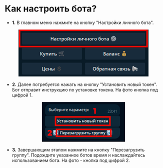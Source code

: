 # Как настроить бота?

- **1.** В главном меню нажмите на кнопку "Настройки личного бота".

<p align="center">
  <img src="img/setting_1.png" alt="Главное меню">
</p>

- **2.** Далее потребуется нажать на кнопку "Установить новый токен".
Бот отправит инструкцию по установке токена.
На фото кнопка под цифрой 1.

<p align="center">
  <img src="img/setting_2.png" alt="Установка токена">
</p>

- **3.** Завершающим этапом нажмите на кнопку "Перезагрузить группу".
Подождите указанное ботов время и наслаждайтесь использованием бота.
На фото - кнопка под цифрой 2.
